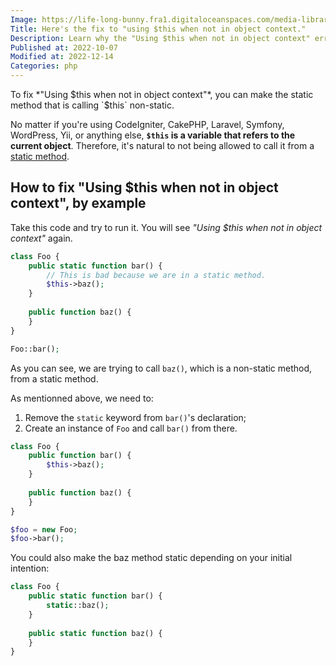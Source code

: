 ```yaml
---
Image: https://life-long-bunny.fra1.digitaloceanspaces.com/media-library/production/9/guy-coding-2_hbrpyv.jpg
Title: Here's the fix to "using $this when not in object context."
Description: Learn why the "Using $this when not in object context" error happens, and let me show you the only way to fix.
Published at: 2022-10-07
Modified at: 2022-12-14
Categories: php
---
```


To fix *"Using $this when not in object context"*, you can make the static method that is calling `$this` non-static.

No matter if you're using CodeIgniter, CakePHP, Laravel, Symfony, WordPress, Yii, or anything else, **`$this` is a variable that refers to the current object**. Therefore, it's natural to not being allowed to call it from a [static method](https://www.php.net/manual/en/language.oop5.static.php#language.oop5.static.methods).

## How to fix "Using $this when not in object context", by example

Take this code and try to run it. You will see *"Using $this when not in object context"* again.

```php
class Foo {
    public static function bar() {
        // This is bad because we are in a static method.
        $this->baz();
    }
    
    public function baz() {
    }
}

Foo::bar();
```

As you can see, we are trying to call `baz()`, which is a non-static method, from a static method.

As mentionned above, we need to:
1. Remove the `static` keyword from `bar()`'s declaration;
2. Create an instance of `Foo` and call `bar()` from there.

```php
class Foo {
    public function bar() {
        $this->baz();
    }
    
    public function baz() {
    }
}

$foo = new Foo;
$foo->bar();
```

You could also make the baz method static depending on your initial intention:

```php
class Foo {
    public static function bar() {
        static::baz();
    }
    
    public static function baz() {
    }
}
```

